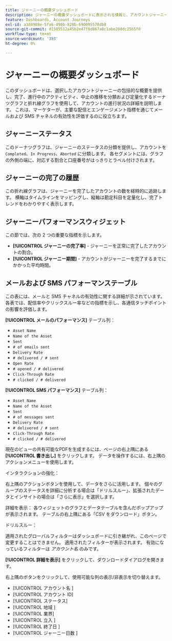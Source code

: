 ```yaml
---
title: ジャーニーの概要ダッシュボード
description: ジャーニーの概要ダッシュボードに表示される情報と、アカウントジャーニー戦略のモニタリングと管理に役立つ方法について説明します。
feature: Dashboards, Account Journeys
exl-id: a3d4988e-5fa6-498b-828b-690095578db8
source-git-commit: d1505512a45b2e47f8d867a8c1abe28ddc2565f0
workflow-type: tm+mt
source-wordcount: '393'
ht-degree: 0%

---
```


# ジャーニーの概要ダッシュボード

このダッシュボードは、選択したアカウントジャーニーの包括的な概要を提供し、完了、進行中のアクティビティ、中止の推移を分類および定量化するドーナツグラフと折れ線グラフを使用して、アカウントの進行状況の詳細を説明します。 これは、マーケターが、主要な配信とエンゲージメント指標を通じてメールおよび SMS チャネルの有効性を評価するのに役立ちます。

## ジャーニーステータス

このドーナツグラフは、ジャーニーのステータスの分類を提供し、アカウントを `Completed`、`In Progress`、`Aborted` に分類します。 各セグメントには、グラフの外側の端に、対応する割合と口座番号がはっきりとラベル付けされます。

## ジャーニーの完了の履歴

この折れ線グラフは、ジャーニーを完了したアカウントの数を経時的に追跡します。 横軸はタイムラインをマッピングし、縦軸は勘定科目を定量化し、完了トレンドをわかりやすく表示します。

## ジャーニーパフォーマンスウィジェット

この節では、次の 2 つの重要な指標を示します。

* **[!UICONTROL ジャーニーの完了率]** - ジャーニーを正常に完了したアカウントの割合。
* **[!UICONTROL ジャーニー期間]** - アカウントがジャーニーを完了するまでにかかった平均時間。

## メールおよび SMS パフォーマンステーブル

この表には、メールと SMS チャネルの有効性に関する詳細が示されています。 各表では、配信率やクリックスルー率などの指標を示し、各通信タッチポイントの影響を評価します。

**[!UICONTROL メールのパフォーマンス]** テーブル列：

* `Asset Name`
* `Name of the Asset`
* `Sent`
* `# of emails sent`
* `Delivery Rate`
* `# delivered / # sent`
* `Open Rate`
* `# opened / # delivered`
* `Click-Through Rate`
* `# clicked / # delivered`

**[!UICONTROL SMS パフォーマンス]** テーブル列：

* `Asset Name`
* `Name of the Asset`
* `Sent`
* `# of messages sent`
* `Delivery Rate`
* `# delivered / # sent`
* `Click-Through Rate`
* `# clicked / # delivered`

現在のビューの共有可能なPDFを生成するには、ページの右上隅にある **[!UICONTROL 書き出し]** をクリックします。 データを操作するには、右上隅のアクションメニューを使用します。

インタラクションの強化：

右上隅のアクションボタンを使用して、データをさらに活用します。 個々のグループのステータスを詳細に分析する場合は「ドリルスルー」、拡張されたデータとインサイトの場合は「さらに表示」を選択します。

詳細を表示：
各ウィジェットのグラフとデータテーブルを含んだポップアップが表示されます。
テーブルの右上隅にある「CSV をダウンロード」ボタン。 

ドリルスルー：

適用されたグローバルフィルターはダッシュボードに引き継がれ、このページで変更することはできません。
適用されたフィルターが表示されます。
有効になっているフィルターは _アカウント名_ のみです。

**[!UICONTROL 詳細を表示]** をクリックして、ダウンロードダイアログを開きます。

右上隅のボタンをクリックして、使用可能な列の表示/非表示を切り替えます。

* [!UICONTROL  アカウント名 ]
* [!UICONTROL  アカウント ID]
* [!UICONTROL ステータス]
* [!UICONTROL  地域 ]
* [!UICONTROL 業界]
* [!UICONTROL  立入 ]
* [!UICONTROL  終了日 ]
* [!UICONTROL ジャーニー日数 ]
